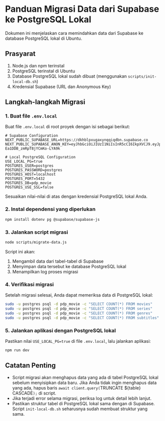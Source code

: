 # Panduan Migrasi Data dari Supabase ke PostgreSQL Lokal

Dokumen ini menjelaskan cara memindahkan data dari Supabase ke database PostgreSQL lokal di Ubuntu.

## Prasyarat

1. Node.js dan npm terinstal
2. PostgreSQL terinstal di Ubuntu
3. Database PostgreSQL lokal sudah dibuat (menggunakan `scripts/init-local-db.sh`)
4. Kredensial Supabase (URL dan Anonymous Key)

## Langkah-langkah Migrasi

### 1. Buat file `.env.local`

Buat file `.env.local` di root proyek dengan isi sebagai berikut:

```
# Supabase Configuration
NEXT_PUBLIC_SUPABASE_URL=https://dkhblpxugaxynqqiqdbn.supabase.co
NEXT_PUBLIC_SUPABASE_ANON_KEY=eyJhbGciOiJIUzI1NiIsInR5cCI6IkpXVCJ9.eyJpc3MiOiJzdXBhYmFzZSIsInJlZiI6ImRraGJscHh1Z2F4eW5xcWlxZGJuIiwicm9sZSI6ImFub24iLCJpYXQiOjE3NDU0MTE3ODIsImV4cCI6MjA2MDk4Nzc4Mn0.XyJYSMikdcf1j0Z7I-Ea1DDB_zmRpT8jYCmKo-LYA9k

# Local PostgreSQL Configuration
USE_LOCAL_PG=true
POSTGRES_USER=postgres
POSTGRES_PASSWORD=postgres
POSTGRES_HOST=localhost
POSTGRES_PORT=5432
POSTGRES_DB=pdp_movie
POSTGRES_USE_SSL=false
```

Sesuaikan nilai-nilai di atas dengan kredensial PostgreSQL lokal Anda.

### 2. Instal dependensi yang diperlukan

```bash
npm install dotenv pg @supabase/supabase-js
```

### 3. Jalankan script migrasi

```bash
node scripts/migrate-data.js
```

Script ini akan:
1. Mengambil data dari tabel-tabel di Supabase
2. Menyimpan data tersebut ke database PostgreSQL lokal
3. Menampilkan log proses migrasi

### 4. Verifikasi migrasi

Setelah migrasi selesai, Anda dapat memeriksa data di PostgreSQL lokal:

```bash
sudo -u postgres psql -d pdp_movie -c "SELECT COUNT(*) FROM movies"
sudo -u postgres psql -d pdp_movie -c "SELECT COUNT(*) FROM series"
sudo -u postgres psql -d pdp_movie -c "SELECT COUNT(*) FROM genres"
sudo -u postgres psql -d pdp_movie -c "SELECT COUNT(*) FROM subtitles"
```

### 5. Jalankan aplikasi dengan PostgreSQL lokal

Pastikan nilai `USE_LOCAL_PG=true` di file `.env.local`, lalu jalankan aplikasi:

```bash
npm run dev
```

## Catatan Penting

- Script migrasi akan menghapus data yang ada di tabel PostgreSQL lokal sebelum menyisipkan data baru. Jika Anda tidak ingin menghapus data yang ada, hapus baris `await client.query(`TRUNCATE ${table} CASCADE`);` di script.
- Jika terjadi error selama migrasi, periksa log untuk detail lebih lanjut.
- Pastikan struktur tabel di PostgreSQL lokal sama dengan di Supabase. Script `init-local-db.sh` seharusnya sudah membuat struktur yang sama. 